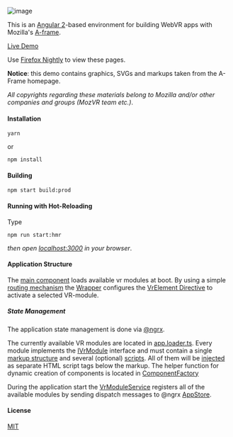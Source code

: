 ![image](http://imageup.info/upload/big/2016/07/14/57881762015e8.png)

This is an [Angular 2](https://angular.io/)-based environment for building WebVR apps with Mozilla's [A-frame](https://aframe.io/).

[Live Demo](http://brakmic.com/demos/vrdemo/)

Use [Firefox Nightly](https://www.mozilla.org/en-US/firefox/channel/desktop/#nightly) to view these pages.

**Notice**: this demo contains graphics, SVGs and markups taken from the A-Frame homepage. 

*All copyrights regarding these materials belong to Mozilla and/or other companies and groups (MozVR team etc.)*.

#### Installation

```
yarn 
```

or

```
npm install
```

#### Building 
```
npm start build:prod 
```

#### Running with Hot-Reloading 
Type
```
npm run start:hmr 
```
*then open [localhost:3000](http://localhost:3000) in your browser*.

#### Application Structure 

The [main component](https://github.com/brakmic/Angular_VRDemo/blob/master/src/app/components/app.component.ts) loads available vr modules at boot. By using a simple [routing mechanism](https://github.com/brakmic/Angular_VRDemo/blob/master/src/app/components/app.routes.ts) the [Wrapper](https://github.com/brakmic/Angular_VRDemo/blob/master/src/app/components/shared/wrapper/wrapper.component.ts) configures the [VrElement Directive](https://github.com/brakmic/Angular_VRDemo/blob/master/src/app/components/shared/vr-element/vr-element.directive.ts) to activate a selected VR-module.


##### State Management

The application state management is done via [@ngrx](https://github.com/ngrx/ngrx.github.io). 

The currently available VR modules are located in [app.loader.ts](https://github.com/brakmic/Angular_VRDemo/blob/master/src/app/components/app.loader.ts). Every module implements the [IVrModule](https://github.com/brakmic/Angular_VRDemo/blob/master/src/app/interfaces/declarations/IVrModule.ts) interface and must contain a single [markup structure](https://github.com/brakmic/Angular_VRDemo/blob/master/src/app/interfaces/declarations/IVrModule.ts#L7) and several (optional) [scripts](https://github.com/brakmic/Angular_VRDemo/blob/master/src/app/interfaces/declarations/IVrModule.ts#L8). All of them will be [injected](https://github.com/brakmic/Angular_VRDemo/blob/master/src/app/components/shared/vr-element/vr-element.directive.ts) as separate HTML script tags below the markup. The helper function for dynamic creation of components is located in [ComponentFactory](https://github.com/brakmic/Angular_VRDemo/blob/master/src/app/helpers/component-factory/component-factory.ts)

During the application start the [VrModuleService](https://github.com/brakmic/Angular_VRDemo/blob/master/src/app/services/vr-module/vr-module.service.ts) registers all of the available modules by sending dispatch messages to @ngrx [AppStore](https://github.com/brakmic/Angular_VRDemo/blob/master/src/app/stores/app/app.store.ts). 

#### License 

[MIT](https://github.com/brakmic/Angular_VRDemo/blob/master/LICENSE)

